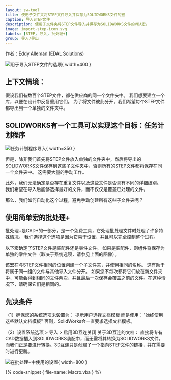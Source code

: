 ```yaml
---
layout: sw-tool
title: 使用子文件夹将STEP文件导入并保存为SOLIDWORKS文件的宏
caption: 导入STEP文件
description: 使用子文件夹将STEP文件导入并保存为SOLIDWORKS文件的VBA宏。
image: import-step-icon.svg
labels: [STEP, 导入, 批处理+]
group: 导入/导出
---
```

作者：[Eddy Alleman](https://www.linkedin.com/in/eddyalleman/) ([EDAL Solutions](https://www.edalsolutions.be/index.php/en/))

![用于导入STEP文件的选项](import-step-options.png){ width=400 }

## 上下文情境：

假设我们有数百个STEP文件，都在供应商的同一个文件夹中。
我们想要建立一个库，以便在设计中反复重用它们。
为了将文件彼此分开，我们希望每个STEP文件都导出到一个单独的文件夹中。

## SOLIDWORKS有一个工具可以实现这个目标：任务计划程序

![任务计划程序导入](task-scheduler-import.png){ width=350 }

但是，除非我们首先将STEP文件放入单独的文件夹中，然后将导出的SOLIDWORKS文件保存到这些子文件夹中，否则所有的STEP文件都将保存在同一个文件夹中。
这需要大量的手动工作。

此外，我们无法确定是否存在重复文件以及这些文件是否具有不同的详细级别。
我们希望在导入后能够选择最好的文件，而不仅仅是覆盖已处理的文件。

那么，我们如何自动化这个过程，避免手动创建所有这些子文件夹呢？

## 使用简单宏的批处理+

批处理+是CAD+的一部分，是一个免费工具，它处理批处理文件时处理了许多特殊情况。
我们选择这个选项是因为它易于设置，并且可以完全控制整个过程。

以下宏确定了STEP文件是装配件还是零件文件。
如果是装配件，则组件将保存为单独的零件文件（取决于系统选项，请参见上面的图像）。

该宏在与STEP文件相同的位置创建一个子文件夹，并使用相同的名称。
这有助于将属于同一组的文件与其他导入文件分开。
如果您不每次都将它们放在新文件夹中，可能会得到相同的文件两次，并且最后一次保存会覆盖之前的文件。在这种情况下，请确保它们是相同的。

## 先决条件

（1）确保您的系统选项未设置为：
    提示用户选择文档模板
    而是使用："始终使用这些默认文档模板"
否则，SolidWorks会一直要求选择文档模板。

（2）设置系统选项 > 导入 > 启用3D互连关闭
    关于3D互连的文档：
    直接将专有CAD数据插入到SOLIDWORKS装配中，而无需将其转换为SOLIDWORKS文件。
    而我们正是要进行转换。3D互连只是创建了一个指向STEP文件的链接，并在需要时进行更新。

![在批处理+中使用的设置](batch-plus-settings.png){ width=800 }

{% code-snippet { file-name: Macro.vba } %}
